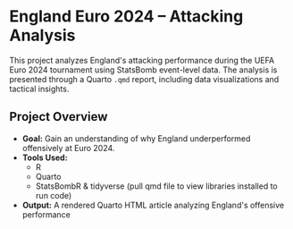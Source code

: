 # England Euro 2024 – Attacking Analysis

This project analyzes England's attacking performance during the UEFA Euro 2024 tournament using StatsBomb event-level data. The analysis is presented through a Quarto `.qmd` report, including data visualizations and tactical insights.

## Project Overview

- **Goal:** Gain an understanding of why England underperformed offensively at Euro 2024.
- **Tools Used:** 
  - R
  - Quarto
  - StatsBombR & tidyverse (pull qmd file to view libraries installed to run code)
- **Output:** A rendered Quarto HTML article analyzing England's offensive performance
